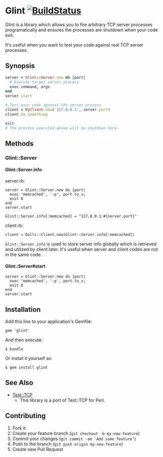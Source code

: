 # Glint [![BuildStatus](https://secure.travis-ci.org/kentaro/glint.png)](http://travis-ci.org/kentaro/glint)

Glint is a library which allows you to fire arbitrary TCP server processes programatically and ensures the processes are shutdown when your code exit.

It's useful when you want to test your code against real TCP server processes.

## Synopsis

```ruby
server = Glint::Server.new do |port|
  # Execute target server process
  exec command, args
end
server.start

# Test your code against the server process
client = MyClient.new('127.0.0.1', server.port)
client.do_something

exit
# The process executed above will be shutdown here.
```

## Methods

### Glint::Server

#### Glint::Server.info

server.rb:

```
server = Glint::Server.new do |port|
  exec 'memcached', '-p', port.to_s;
  exit 0
end
server.start

Glint::Server.info[:memcached] = "127.0.0.1:#{server.port}"
```

client.rb:

```
client = Dalli::Client.new(Glint::Server.info[:memcached])
```

`Glint::Server.info` is used to store server info globally which is retrieved and utilized by client later. It's useful when server and client codes are not in the same code.

#### Glint::Server#start

```
server = Glint::Server.new do |port|
  exec 'memcached', '-p', port.to_s;
  exit 0
end
server.start
```

## Installation

Add this line to your application's Gemfile:

    gem 'glint'

And then execute:

    $ bundle

Or install it yourself as:

    $ gem install glint

## See Also

  * [Test::TCP](https://metacpan.org/module/Test::TCP)
    * This library is a port of Test::TCP for Perl.

## Contributing

1. Fork it
2. Create your feature branch (`git checkout -b my-new-feature`)
3. Commit your changes (`git commit -am 'Add some feature'`)
4. Push to the branch (`git push origin my-new-feature`)
5. Create new Pull Request
